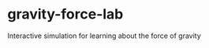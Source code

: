 gravity-force-lab
=================

Interactive simulation for learning about the force of gravity
